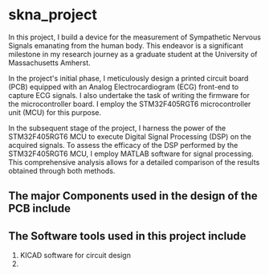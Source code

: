 # skna_project
In this project, I build a device for the measurement of Sympathetic Nervous Signals emanating from the human body. This endeavor is a significant milestone in my research journey as a graduate student at the University of Massachusetts Amherst.

In the project's initial phase, I meticulously design a printed circuit board (PCB) equipped with an Analog Electrocardiogram (ECG) front-end to capture ECG signals. I also undertake the task of writing the firmware for the microcontroller board. I employ the STM32F405RGT6 microcontroller unit (MCU) for this purpose.

In the subsequent stage of the project, I harness the power of the STM32F405RGT6 MCU to execute Digital Signal Processing (DSP) on the acquired signals. To assess the efficacy of the DSP performed by the STM32F405RGT6 MCU, I employ MATLAB software for signal processing. This comprehensive analysis allows for a detailed comparison of the results obtained through both methods.


## The major Components used in the design of the PCB include

## The Software tools used in this project include

1. KICAD software for circuit design
2. 

